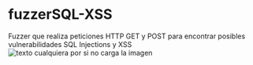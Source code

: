 # fuzzerSQL-XSS
Fuzzer que realiza peticiones HTTP GET y POST para encontrar posibles vulnerabilidades SQL Injections y XSS
![texto cualquiera por si no carga la imagen](https://github.com/naivenom/ptestool/blob/master/ptestool.png)
